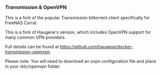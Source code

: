 ### Transmission & OpenVPN

This is a fork of the popular Transmission bittorrent client specifically for FreeNAS Corral.

This is a fork of Haugene's version, which includes OpenVPN support for many common VPN providers.

Full details can be found at https://github.com/haugene/docker-transmission-openvpn

Please note: You will need to download an ovpn configuration file and place in your /etc/openvpn folder.
